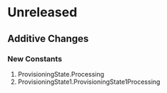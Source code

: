 # Unreleased

## Additive Changes

### New Constants

1. ProvisioningState.Processing
1. ProvisioningState1.ProvisioningState1Processing
